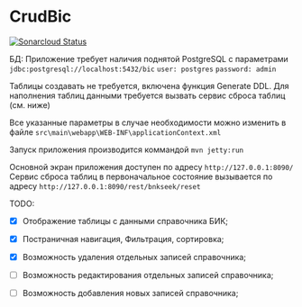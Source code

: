 # CrudBic

[![Sonarcloud Status](https://sonarcloud.io/api/project_badges/measure?project=ru.letnes%3ACrudBic&metric=alert_status)](https://sonarcloud.io/dashboard?id=ru.letnes%3ACrudBic)


БД: Приложение требует наличия поднятой PostgreSQL с параметрами
`jdbc:postgresql://localhost:5432/bic`
`user: postgres`
`password: admin`

Таблицы создавать не требуется, включена функция Generate DDL. Для наполнения таблиц данными требуется вызвать сервис сброса таблиц (см. ниже)

Все указанные параметры в случае необходимости можно изменить в файле `src\main\webapp\WEB-INF\applicationContext.xml`

Запуск приложения производится коммандой `mvn jetty:run`

Основной экран приложения доступен по адресу `http://127.0.0.1:8090/`
Сервис сброса таблиц в первоначальное состояние вызывается по адресу `http://127.0.0.1:8090/rest/bnkseek/reset`


TODO:
 - [x] Отображение таблицы с данными справочника БИК;
 - [x] Постраничная навигация, Фильтрация, сортировка;
 - [x] Возможность удаления отдельных записей справочника;
 - [ ] Возможность редактирования отдельных записей справочника;
 - [ ] Возможность добавления новых записей справочника;

